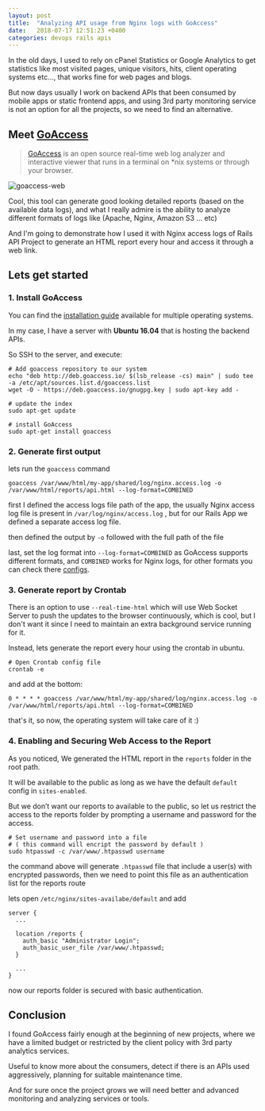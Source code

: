 ```yaml
---
layout: post
title:  "Analyzing API usage from Nginx logs with GoAccess"
date:   2018-07-17 12:51:23 +0400
categories: devops rails apis
---
```


In the old days, I used to rely on cPanel Statistics or Google Analytics to get statistics like most visited pages, unique visitors, hits, client operating systems etc…, that works fine for web pages and blogs.

But now days usually I work on backend APIs that been consumed by mobile apps or static frontend apps, and using 3rd party monitoring service is not an option for all the projects, so we need to find an alternative.

## Meet [GoAccess][goaccess]

> [GoAccess][goaccess] is an open source real-time web log analyzer and interactive viewer that runs in a terminal on *nix systems or through your browser.

![goaccess-web][goaccess-image]

Cool, this tool can generate good looking detailed reports (based on the available data logs), and what I really admire is the ability to analyze different formats of logs like (Apache, Nginx, Amazon S3 ... etc)

And I'm going to demonstrate how I used it with Nginx access logs of Rails API Project to generate an HTML report every hour and access it through a web link.

## Lets get started


### 1. Install GoAccess

You can find the [installation guide][goaccess-install] available for multiple operating systems.

In my case, I have a server with **Ubuntu 16.04** that is hosting the backend APIs.

So SSH to the server, and execute:

```shell
# Add goaccess repository to our system
echo "deb http://deb.goaccess.io/ $(lsb_release -cs) main" | sudo tee -a /etc/apt/sources.list.d/goaccess.list
wget -O - https://deb.goaccess.io/gnugpg.key | sudo apt-key add -

# update the index
sudo apt-get update

# install GoAccess
sudo apt-get install goaccess
```

### 2. Generate first output

lets run the `goaccess` command


```shell
goaccess /var/www/html/my-app/shared/log/nginx.access.log -o /var/www/html/reports/api.html --log-format=COMBINED
```

first I defined the access logs file path of the app, the usually Nginx access log file is present in `/var/log/nginx/access.log` , but for our Rails App we defined a separate access log file.

then defined the output by `-o` followed with the full path of the file

last, set the log format into `--log-format=COMBINED` as GoAccess supports different formats, and `COMBINED` works for Nginx logs, for other formats you can check there [configs][goaccess-config].

### 3. Generate report by Crontab

There is an option to use `--real-time-html` which will use Web Socket Server to push the updates to the browser continuously, which is cool, but I don't want it since I need to maintain an extra background service running for it.

Instead, lets generate the report every hour using the crontab in ubuntu.

```shell
# Open Crontab config file
crontab -e
```

and add at the bottom:
```shell
0 * * * * goaccess /var/www/html/my-app/shared/log/nginx.access.log -o /var/www/html/reports/api.html --log-format=COMBINED
```

that's it, so now, the operating system will take care of it :)

### 4. Enabling and Securing Web Access to the Report

As you noticed, We generated the HTML report in the `reports` folder in the root path.

It will be available to the public as long as we have the default `default` config in `sites-enabled`.


But we don’t want our reports to available to the public, so let us restrict the access to the reports folder by prompting a username and password for the access.

```shell
# Set username and password into a file
# ( this command will encript the password by default )
sudo htpasswd -c /var/www/.htpasswd username
```
the command above will generate `.htpasswd` file that include a user(s) with encrypted passwords, then we need to point this file as an authentication list for the reports route

lets open `/etc/nginx/sites-availabe/default` and add

```
server {
  ...

  location /reports {
    auth_basic "Administrator Login";
    auth_basic_user_file /var/www/.htpasswd;
  }

  ...
}
```

now our reports folder is secured with basic authentication.

## Conclusion

I found GoAccess fairly enough at the beginning of new projects, where we have a limited budget or restricted by the client policy with 3rd party analytics services.

Useful to know more about the consumers, detect if there is an APIs used aggressively, planning for suitable maintenance time.

And for sure once the project grows we will need better and advanced monitoring and analyzing services or tools.

 [goaccess]: https://goaccess.io
 [goaccess-install]: https://goaccess.io/download#distro
 [goaccess-image]: https://camo.githubusercontent.com/59a421526a47493253705f2fb12d97b14521215a/68747470733a2f2f676f6163636573732e696f2f696d616765732f676f6163636573732d7265616c2d74696d652d68746d6c2d67682e706e673f3230313730333037303030303030
 [goaccess-config]: https://raw.githubusercontent.com/allinurl/goaccess/master/config/goaccess.conf